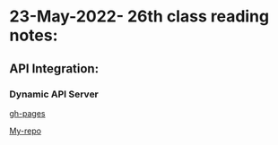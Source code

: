 # 23-May-2022- 26th class reading notes:

## API Integration:

### **Dynamic API Server**



[gh-pages](https://marah-jaradat.github.io/advanced-js-reading-notes/)

[My-repo](https://github.com/marah-jaradat/advanced-js-reading-notes/blob/gh-pages/26th-day/26-readme.md)
